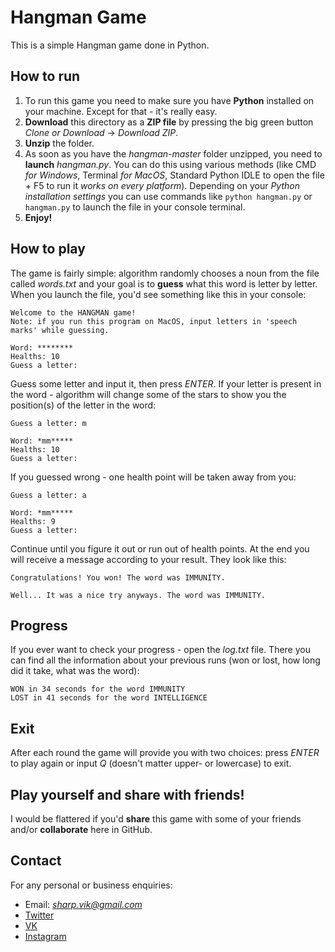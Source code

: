 # Hangman Game
This is a simple Hangman game done in Python. 

## How to run
1. To run this game you need to make sure you have **Python** installed on your machine. Except for that - it's really easy.
2. **Download** this directory as a **ZIP file** by pressing the big green button *Clone or Download* -> *Download ZIP*.
3. **Unzip** the folder.
4. As soon as you have the *hangman-master* folder unzipped, you need to **launch** *hangman.py*. You can do this using various methods (like CMD *for Windows*, Terminal *for MacOS*, Standard Python IDLE to open the file + F5 to run it *works on every platform*). Depending on your *Python installation settings* you can use commands like `python hangman.py` or `hangman.py` to launch the file in your console terminal.
5. **Enjoy!**

## How to play
The game is fairly simple: algorithm randomly chooses a noun from the file called *words.txt* and your goal is to **guess** what this word is letter by letter.
When you launch the file, you'd see something like this in your console:

```
Welcome to the HANGMAN game!
Note: if you run this program on MacOS, input letters in 'speech marks' while guessing.

Word: ********
Healths: 10
Guess a letter: 
``` 

Guess some letter and input it, then press *ENTER*. If your letter is present in the word - algorithm will change some of the stars to show you the position(s) of the letter in the word:

```
Guess a letter: m

Word: *mm*****
Healths: 10
Guess a letter: 
```

If you guessed wrong - one health point will be taken away from you:

```
Guess a letter: a

Word: *mm*****
Healths: 9
Guess a letter:
```

Continue until you figure it out or run out of health points. At the end you will receive a message according to your result. They look like this:

```
Congratulations! You won! The word was IMMUNITY.
```
```
Well... It was a nice try anyways. The word was IMMUNITY.
```

## Progress

If you ever want to check your progress - open the *log.txt* file. There you can find all the information about your previous runs (won or lost, how long did it take, what was the word):

```
WON in 34 seconds for the word IMMUNITY
LOST in 41 seconds for the word INTELLIGENCE
```

## Exit

After each round the game will provide you with two choices: press *ENTER* to play again or input *Q* (doesn't matter upper- or lowercase) to exit.

## Play yourself and share with friends!

I would be flattered if you'd **share** this game with some of your friends and/or **collaborate** here in GitHub.

## Contact

For any personal or business enquiries:
- Email: *sharp.vik@gmail.com*
- [Twitter](https://twitter.com/sharp_vik)
- [VK](https://vk.com/perigrinus)
- [Instagram](https://www.instagram.com/viktooooor) 